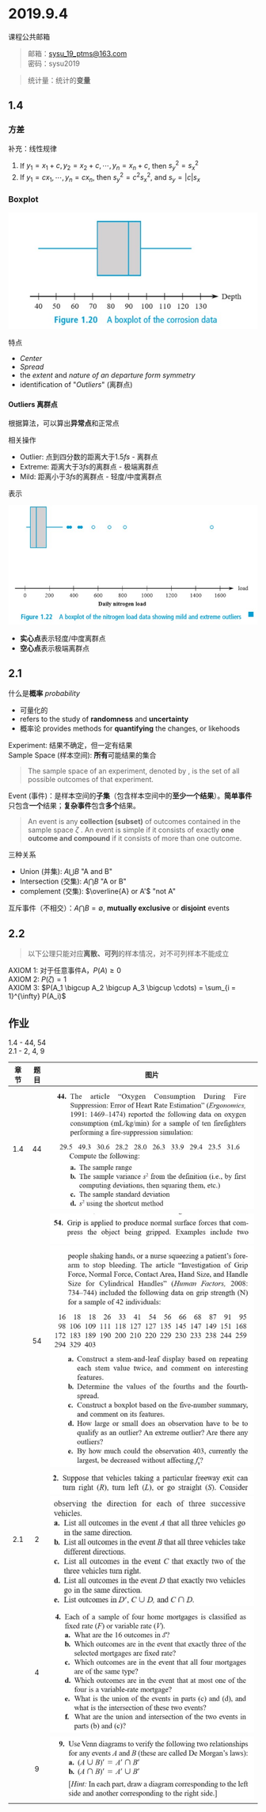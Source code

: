 # 2019.9.4

课程公共邮箱

> 邮箱：sysu_19_ptms@163.com  
> 密码：sysu2019

> 统计量：统计的**变量**

[\\]: # (我国数学传承自苏联，普遍描述概念，再告诉你怎么做；西方是先告诉你怎么做，在告诉你为什么)

## 1.4

### 方差

补充：线性规律

1. If $y_1 = x_1 +c, y_2 = x_2 + c, \cdots, y_n = x_n + c$, then $s_y^2 = s_x^2$
2. If $y_1 = cx_1, \cdots, y_n = cx_n$, then $s_y^2 = c^2 s_x^2$, and $s_y = \left| c \right| s_x$

### Boxplot

![boxplot](./boxplot.jpg)

特点

- *Center*
- *Spread*
- the *extent* and *nature of an departure form symmetry*
- identification of "*Outliers*" (离群点)

#### Outliers 离群点

根据算法，可以算出**异常点**和正常点

相关操作

- Outlier: 点到四分数的距离大于1.5*fs* - 离群点
- Extreme: 距离大于3*fs*的离群点 - 极端离群点
- Mild: 距离小于3*fs*的离群点 - 轻度/中度离群点

表示

![Outlier](./outlier.jpg)

- **实心点**表示轻度/中度离群点
- **空心点**表示极端离群点

## 2.1

什么是**概率** *probability*

- 可量化的
- refers to the study of **randomness** and **uncertainty**
- 概率论 provides methods for **quantifying** the changes, or likehoods

Experiment: 结果不确定，但一定有结果  
Sample Space (样本空间): **所有**可能结果的集合  
> The sample space of an experiment, denoted by , is the set of all possible outcomes of that experiment. 

Event (事件)：是样本空间的**子集**（包含样本空间中的**至少一个结果**）。**简单事件**只包含**一个**结果；**复杂事件**包含**多个**结果。  
> An event is any **collection (subset)** of outcomes contained in the sample space $\zeta$ . An event is simple if it consists of exactly **one outcome and compound** if it consists of more than one outcome. 

三种关系

- Union (并集): $A \bigcup B$ "A and B"
- Intersection (交集): $A \bigcap B$ "A or B"
- complement (交集): $\overline{A} or A'$ "not A"

互斥事件（不相交）：$A \bigcap B = \emptyset$, **mutually exclusive** or **disjoint** events

## 2.2

> 以下公理只能对应**离散、可列**的样本情况，对不可列样本不能成立

AXIOM 1: 对于任意事件A，$P(A) \geq 0$  
AXIOM 2: $P(\zeta) = 1$  
AXIOM 3: $P(A_1 \bigcup A_2 \bigcup A_3 \bigcup \cdots) = \sum_{i = 1}^{\infty} P(A_i)$

## 作业

1.4 - 44, 54  
2.1 - 2, 4, 9

| 章节  | 题目  |                          图片                          |
| :---: | :---: | :----------------------------------------------------: |
|  1.4  |  44   |                ![1.4-44](./1.4-44.jpg)                 |
|       |  54   | ![1.4-54](1.4-54_01.jpg)<br />![1.4-54](1.4-54_02.jpg) |
|  2.1  |   2   |   ![2.1-2](2.1-2_01.jpg)<br />![2.1-2](2.1-2_02.jpg)   |
|       |   4   |                  ![2.1-4](2.1-4.jpg)                   |
|       |   9   |                  ![2.1-9](2.1-9.jpg)                   |
